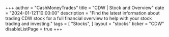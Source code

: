 +++
author = "CashMoneyTrades"
title = "CDW | Stock and Overview"
date = "2024-01-12T10:00:00"
description = "Find the latest information about trading CDW stock for a full financial overview to help with your stock trading and investing."
tags = [
   "Stocks",
]
layout = "stocks"
ticker = "CDW"
disableListPage = true
+++
